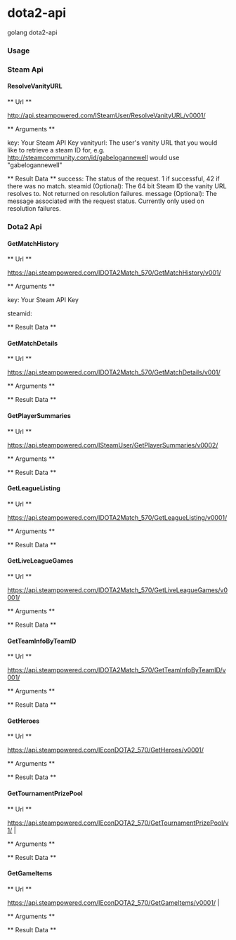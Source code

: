 dota2-api
=========

golang dota2-api


### Usage

### Steam Api
#### ResolveVanityURL 

** Url **

http://api.steampowered.com/ISteamUser/ResolveVanityURL/v0001/

** Arguments **

key: Your Steam API Key
vanityurl: The user's vanity URL that you would like to retrieve a steam ID for, e.g. http://steamcommunity.com/id/gabelogannewell would use "gabelogannewell"

** Result Data **
success: The status of the request. 1 if successful, 42 if there was no match.
steamid (Optional): The 64 bit Steam ID the vanity URL resolves to. Not returned on resolution failures.
message (Optional): The message associated with the request status. Currently only used on resolution failures.

### Dota2 Api

#### GetMatchHistory 

** Url **

https://api.steampowered.com/IDOTA2Match_570/GetMatchHistory/v001/

** Arguments **

key: Your Steam API Key

steamid:

** Result Data **

#### GetMatchDetails

** Url **

https://api.steampowered.com/IDOTA2Match_570/GetMatchDetails/v001/ 

** Arguments **

** Result Data **

#### GetPlayerSummaries

** Url **

https://api.steampowered.com/ISteamUser/GetPlayerSummaries/v0002/ 

** Arguments **

** Result Data **

#### GetLeagueListing

** Url **

https://api.steampowered.com/IDOTA2Match_570/GetLeagueListing/v0001/ 

** Arguments **

** Result Data **

#### GetLiveLeagueGames 

** Url **

https://api.steampowered.com/IDOTA2Match_570/GetLiveLeagueGames/v0001/

** Arguments **

** Result Data **

#### GetTeamInfoByTeamID 

** Url **

https://api.steampowered.com/IDOTA2Match_570/GetTeamInfoByTeamID/v001/ 

** Arguments **

** Result Data **

#### GetHeroes

** Url **

https://api.steampowered.com/IEconDOTA2_570/GetHeroes/v0001/

** Arguments **

** Result Data **

#### GetTournamentPrizePool 

** Url **

https://api.steampowered.com/IEconDOTA2_570/GetTournamentPrizePool/v1/ |

** Arguments **

** Result Data **

#### GetGameItems

** Url **

https://api.steampowered.com/IEconDOTA2_570/GetGameItems/v0001/ |

** Arguments **

** Result Data **
